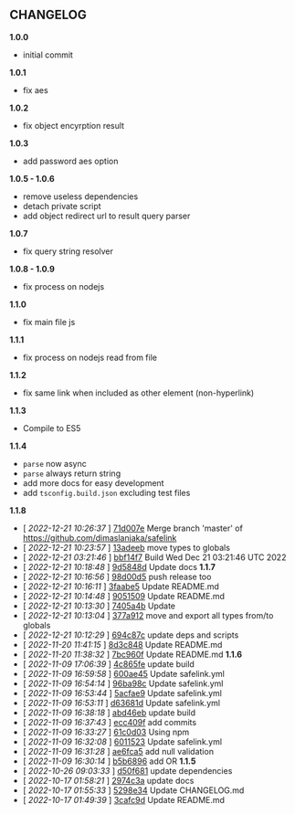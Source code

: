 
## CHANGELOG

**1.0.0**
- initial commit

**1.0.1**
- fix aes

**1.0.2**
- fix object encyrption result

**1.0.3**
- add password aes option

**1.0.5 - 1.0.6**
- remove useless dependencies
- detach private script
- add object redirect url to result query parser

**1.0.7**
- fix query string resolver

**1.0.8 - 1.0.9**
- fix process on nodejs

**1.1.0**
- fix main file js

**1.1.1**
- fix process on nodejs read from file

**1.1.2**
- fix same link when included as other element (non-hyperlink)

**1.1.3**
- Compile to ES5

**1.1.4**
- `parse` now async
- `parse` always return string
- add more docs for easy development
- add `tsconfig.build.json` excluding test files

**1.1.8**
- [ _2022-12-21 10:26:37_ ] [71d007e](https://github.com/dimaslanjaka/safelink/commit/71d007e) Merge branch 'master' of https://github.com/dimaslanjaka/safelink
- [ _2022-12-21 10:23:57_ ] [13adeeb](https://github.com/dimaslanjaka/safelink/commit/13adeeb) move types to globals
- [ _2022-12-21 03:21:46_ ] [bbf14f7](https://github.com/dimaslanjaka/safelink/commit/bbf14f7) Build Wed Dec 21 03:21:46 UTC 2022
- [ _2022-12-21 10:18:48_ ] [9d5848d](https://github.com/dimaslanjaka/safelink/commit/9d5848d) Update docs
**1.1.7**
- [ _2022-12-21 10:16:56_ ] [98d00d5](https://github.com/dimaslanjaka/safelink/commit/98d00d5) push release too
- [ _2022-12-21 10:16:11_ ] [3faabe5](https://github.com/dimaslanjaka/safelink/commit/3faabe5) Update README.md
- [ _2022-12-21 10:14:48_ ] [9051509](https://github.com/dimaslanjaka/safelink/commit/9051509) Update README.md
- [ _2022-12-21 10:13:30_ ] [7405a4b](https://github.com/dimaslanjaka/safelink/commit/7405a4b) Update
- [ _2022-12-21 10:13:04_ ] [377a912](https://github.com/dimaslanjaka/safelink/commit/377a912) move and export all types from/to globals
- [ _2022-12-21 10:12:29_ ] [694c87c](https://github.com/dimaslanjaka/safelink/commit/694c87c) update deps and scripts
- [ _2022-11-20 11:41:15_ ] [8d3c848](https://github.com/dimaslanjaka/safelink/commit/8d3c848) Update README.md
- [ _2022-11-20 11:38:32_ ] [7bc960f](https://github.com/dimaslanjaka/safelink/commit/7bc960f) Update README.md 
**1.1.6**
- [ _2022-11-09 17:06:39_ ] [4c865fe](https://github.com/dimaslanjaka/safelink/commit/4c865fe) update build
- [ _2022-11-09 16:59:58_ ] [600ae45](https://github.com/dimaslanjaka/safelink/commit/600ae45) Update safelink.yml 
- [ _2022-11-09 16:54:14_ ] [96ba98c](https://github.com/dimaslanjaka/safelink/commit/96ba98c) Update safelink.yml 
- [ _2022-11-09 16:53:44_ ] [5acfae9](https://github.com/dimaslanjaka/safelink/commit/5acfae9) Update safelink.yml
- [ _2022-11-09 16:53:11_ ] [d63681d](https://github.com/dimaslanjaka/safelink/commit/d63681d) Update safelink.yml 
- [ _2022-11-09 16:38:18_ ] [abd46eb](https://github.com/dimaslanjaka/safelink/commit/abd46eb) update build
- [ _2022-11-09 16:37:43_ ] [ecc409f](https://github.com/dimaslanjaka/safelink/commit/ecc409f) add commits
- [ _2022-11-09 16:33:27_ ] [61c0d03](https://github.com/dimaslanjaka/safelink/commit/61c0d03) Using npm
- [ _2022-11-09 16:32:08_ ] [6011523](https://github.com/dimaslanjaka/safelink/commit/6011523) Update safelink.yml
- [ _2022-11-09 16:31:28_ ] [ae6fca5](https://github.com/dimaslanjaka/safelink/commit/ae6fca5) add null validation
- [ _2022-11-09 16:30:14_ ] [b5b6896](https://github.com/dimaslanjaka/safelink/commit/b5b6896) add OR 
**1.1.5**
- [ _2022-10-26 09:03:33_ ] [d50f681](https://github.com/dimaslanjaka/safelink/commit/d50f681) update dependencies 
- [ _2022-10-17 01:58:21_ ] [2974c3a](https://github.com/dimaslanjaka/safelink/commit/2974c3a) update docs 
- [ _2022-10-17 01:55:33_ ] [5298e34](https://github.com/dimaslanjaka/safelink/commit/5298e34) Update CHANGELOG.md
- [ _2022-10-17 01:49:39_ ] [3cafc9d](https://github.com/dimaslanjaka/safelink/commit/3cafc9d) Update README.md

